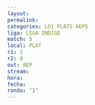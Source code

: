 ```yaml
---
layout: 
permalink: 
categories: LO1 PLATS AEPS
liga: LIGA INDIGO
match: 5
local: PLAT
r1: 2
r2: 0
out: AEP
stream: 
hora: 
fecha: 
ronda: "1"
---
```

